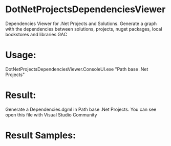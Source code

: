 # DotNetProjectsDependenciesViewer
Dependencies Viewer for .Net Projects and Solutions.
Generate a graph with the dependencies between solutions, projects, nuget packages, local bookstores and libraries GAC

# Usage:
DotNetProjectsDependenciesViewer.ConsoleUI.exe "Path base .Net Projects"

# Result:
Generate a Dependencies.dgml in Path base .Net Projects. 
You can see open this file with Visual Studio Community

# Result Samples:
